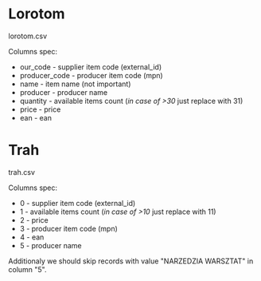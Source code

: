 # Lorotom
lorotom.csv

Columns spec:
* our_code - supplier item code (external_id)
* producer_code - producer item code (mpn)
* name - item name (not important)
* producer - producer name
* quantity - available items count (*in case of >30* just replace with 31)
* price - price
* ean - ean


# Trah
trah.csv

Columns spec:
* 0 - supplier item code (external_id)
* 1 - available items count (*in case of >10* just replace with 11)
* 2 - price
* 3 - producer item code (mpn)
* 4 - ean
* 5 - producer name

Additionaly we should skip records with value "NARZEDZIA WARSZTAT" in column "5".